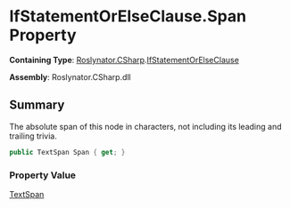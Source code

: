# IfStatementOrElseClause\.Span Property

**Containing Type**: [Roslynator.CSharp](../../README.md)\.[IfStatementOrElseClause](../README.md)

**Assembly**: Roslynator\.CSharp\.dll

## Summary

The absolute span of this node in characters, not including its leading and trailing trivia\.

```csharp
public TextSpan Span { get; }
```

### Property Value

[TextSpan](https://docs.microsoft.com/en-us/dotnet/api/microsoft.codeanalysis.text.textspan)

